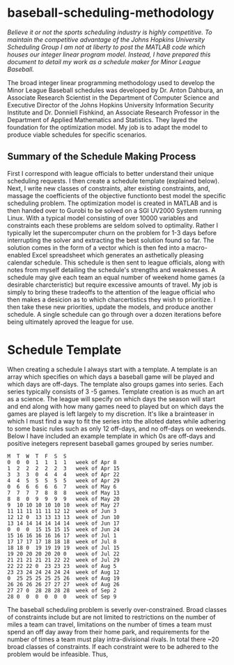 # baseball-scheduling-methodology

*Believe it or not the sports scheduling industry is highly competitive. To maintain the competitive advantage of the Johns Hopkins University Scheduling Group I am not at liberty to post the MATLAB code which houses our integer linear program model. Instead, I have prepared this document to detail my work as a schedule maker for Minor League Baseball.*

The broad integer linear programming methodology used to develop the Minor League Baseball schedules was developed by Dr. Anton Dahbura, an Associate Research Scientist in the Department of Computer Science and Executive Director of the Johns Hopkins University Information Security Institute and Dr. Donniell Fishkind, an Associate Research Professor in the Department of Applied Mathematics and Statistics. They layed the foundation for the optimization model. My job is to adapt the model to produce viable schedules for specific scenarios. 

## Summary of the Schedule Making Process
First I correspond with league officials to better understand their unique scheduling requests. I then create a schedule template (explained below). Next, I write new classes of constraints, alter existing constraints, and, massage the coefficients of the objective functionto best model the specific scheduling problem. The optimization model is created in MATLAB and is then handed over to Gurobi to be solved on a SGI UV2000 System running Linux. With a typical model consisting of over 10000 variables and constraints each these problems are seldom solved to optimality. Rather I typically let the supercomputer churn on the problem for 1-3 days before interrupting the solver and extracting the best solution found so far. The solution comes in the form of a vector which is then fed into a macro-enabled Excel spreadsheet which generates an asthetically pleasing calendar schedule. This schedule is then sent to league officials, along with notes from myself detailing the schedule's strengths and weaknesses. A schedule may give each team an equal number of weekend home games (a desirable charcteristic) but require excessive amounts of travel. My job is simply to bring these tradeoffs to the attention of the league official who then makes a desicion as to which charcertistics they wish to prioritize. I then take these new priorities, update the models, and produce another schedule. A single schedule can go through over a dozen iterations before being ultimately aproved the league for use.

# Schedule Template
When creating a schedule I always start with a template. A template is an array which specifies on which days a baseball game will be played and which days are off-days. The template also groups games into series. Each series typically consists of 3 -5 games. Template creation is as much an art as a science. The league will specify on which days the season will start and end along with how many games need to played but on which days the games are played is left largely to my discretion. It's like a brainteaser in which I must find a way to fit the series into the alloted dates while adhering to some basic rules such as only 12 off-days, and no off-days on weekends. Below I have included an example template in which 0s are off-days and positive inetegers represent baseball games grouped by series number.
```
M  T  W  T  F  S  S
0  0  0  1  1  1  1   week of Apr 8                      
1  2  2  2  2  2  3   week of Apr 15
3  3  3  0  4  4  4   week of Apr 22
4  4  5  5  5  5  5   week of Apr 29
0  6  6  6  6  6  7   week of May 6
7  7  7  7  8  8  8   week of May 13
8  8  0  9  9  9  9   week of May 20
9  10 10 10 10 10 10  week of May 27
11 11 11 11 11 12 12  week of Jun 3
12 12 0  13 13 13 13  week of Jun 10
13 14 14 14 14 14 14  week of Jun 17
0  0  0  15 15 15 15  week of Jun 24
15 16 16 16 16 16 17  week of Jul 1
17 17 17 17 18 18 18  week of Jul 8
18 18 0  19 19 19 19  week of Jul 15
19 20 20 20 20 20 0   week of Jul 22
21 21 21 21 21 22 22  week of Jul 29
22 22 22 0  23 23 23  week of Aug 5
23 23 24 24 24 24 24  week of Aug 12
0  25 25 25 25 25 26  week of Aug 19
26 26 26 26 27 27 27  week of Aug 26
27 27 0  28 28 28 28  week of Sep 2
28 0  0  0  0  0  0   week of Sep 9
```


The baseball scheduling problem is severly over-constrained. Broad classes of constraints include but are not limited to restrictions on the number of miles a team can travel, limitations on the number of times a team must spend an off day away from their home park, and requirements for the number of times a team must play intra-divisional rivals. In total there ~20 broad classes of constraints.  If each constraint were to be adhered to the problem would be infeasible. Thus, 

